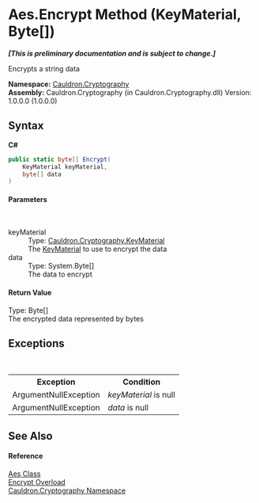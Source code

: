 # Aes.Encrypt Method (KeyMaterial, Byte[])
 _**\[This is preliminary documentation and is subject to change.\]**_

Encrypts a string data

**Namespace:**&nbsp;<a href="N_Cauldron_Cryptography">Cauldron.Cryptography</a><br />**Assembly:**&nbsp;Cauldron.Cryptography (in Cauldron.Cryptography.dll) Version: 1.0.0.0 (1.0.0.0)

## Syntax

**C#**<br />
``` C#
public static byte[] Encrypt(
	KeyMaterial keyMaterial,
	byte[] data
)
```


#### Parameters
&nbsp;<dl><dt>keyMaterial</dt><dd>Type: <a href="T_Cauldron_Cryptography_KeyMaterial">Cauldron.Cryptography.KeyMaterial</a><br />The <a href="T_Cauldron_Cryptography_KeyMaterial">KeyMaterial</a> to use to encrypt the data</dd><dt>data</dt><dd>Type: System.Byte[]<br />The data to encrypt</dd></dl>

#### Return Value
Type: Byte[]<br />The encrypted data represented by bytes

## Exceptions
&nbsp;<table><tr><th>Exception</th><th>Condition</th></tr><tr><td>ArgumentNullException</td><td>*keyMaterial* is null</td></tr><tr><td>ArgumentNullException</td><td>*data* is null</td></tr></table>

## See Also


#### Reference
<a href="T_Cauldron_Cryptography_Aes">Aes Class</a><br /><a href="Overload_Cauldron_Cryptography_Aes_Encrypt">Encrypt Overload</a><br /><a href="N_Cauldron_Cryptography">Cauldron.Cryptography Namespace</a><br />